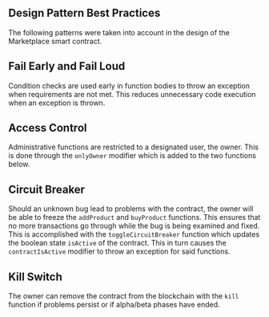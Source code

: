 ## Design Pattern Best Practices
The following patterns were taken into account in the design of the Marketplace smart contract.

## Fail Early and Fail Loud
Condition checks are used early in function bodies to throw an exception when requirements are not met. This reduces unnecessary code execution when an exception is thrown.

## Access Control
Administrative functions are restricted to a designated user, the owner. This is done through the `onlyOwner` modifier which is added to the two functions below.

## Circuit Breaker
Should an unknown bug lead to problems with the contract, the owner will be able to freeze the `addProduct` and `buyProduct` functions. This ensures that no more transactions go through while the bug is being examined and fixed.
This is accomplished with the `toggleCircuitBreaker` function which updates the boolean state `isActive` of the contract. This in turn causes the `contractIsActive` modifier to throw an exception for said functions.

## Kill Switch
The owner can remove the contract from the blockchain with the `kill` function if problems persist or if alpha/beta phases have ended.
